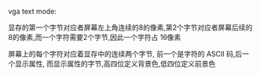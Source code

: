 vga text mode:

显存的第一个字节对应者屏幕左上角连续的8的像素,第2个字节对应者屏幕后续的8的像素,而一个字符需要2个字节,因此一个字符占 16像素



屏幕上的每个字符对应着显存中的连续两个字节,
前一个是字符的 ASCII 码,后一个显示属性,
而显示属性的字节,高四位定义背景色,低四位定义前景色